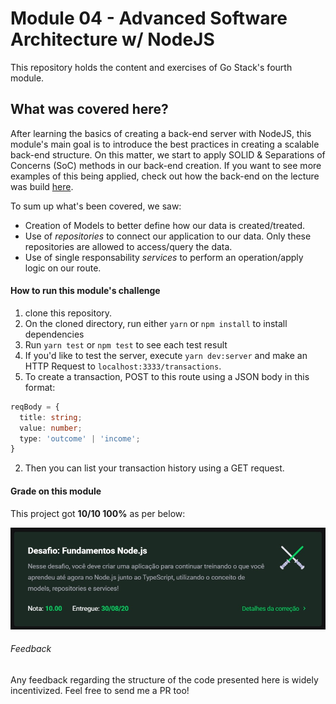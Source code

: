 # Module 04 - Advanced Software Architecture w/ NodeJS

This repository holds the content and exercises of Go Stack's fourth module.

## What was covered here?

After learning the basics of creating a back-end server with NodeJS, this module's main goal is to introduce the best practices in creating a scalable back-end structure. On this matter, we start to apply SOLID & Separations of Concerns (SoC) methods in our back-end creation. If you want to see more examples of this being applied, check out how the back-end on the lecture was build [here](../Course_Lectures/nodeJS_designing_our_backend).

To sum up what's been covered, we saw:

* Creation of Models to better define how our data is created/treated.
* Use of *repositories* to connect our application to our data. Only these repositories are allowed to access/query the data.
* Use of single responsability *services* to perform an operation/apply logic on our route.

#### How to run this module's challenge

1. clone this repository.
2. On the cloned directory, run either `yarn` or `npm install` to install dependencies
3. Run `yarn test` or `npm test` to see each test result
4. If you'd like to test the server, execute `yarn dev:server` and make an HTTP Request to `localhost:3333/transactions`.
  1. To create a transaction, POST to this route using a JSON body in this format:
```typescript
reqBody = {
  title: string;
  value: number;
  type: 'outcome' | 'income';
}
```
  2. Then you can list your transaction history using a GET request.

#### Grade on this module

This project got **10/10 100%** as per below:

![project's grade](./project_grade.jpg)

###### Feedback

Any feedback regarding the structure of the code presented here is widely incentivized. Feel free to send me a PR too!

